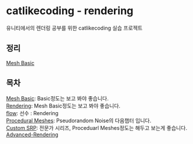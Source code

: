 # catlikecoding - rendering
유니티에서의 렌더링 공부를 위한 catlikecoding 실습 프로젝트

## 정리
[Mesh Basic](https://github.com/eugene-doobu/catlikecoding-rendering/blob/main/MeshBasics/readme.md)

## 목차
[Mesh Basic](https://catlikecoding.com/unity/tutorials/mesh-basics/): Basic정도는 보고 봐야 좋습니다.<br>
[Rendering](https://catlikecoding.com/unity/tutorials/rendering/): Mesh Basic정도는 보고 봐야 좋습니다.<br>
[flow](https://catlikecoding.com/unity/tutorials/flow/): 선수 : Rendering<br>
[Procedural Meshes](https://catlikecoding.com/unity/tutorials/procedural-meshes/creating-a-mesh/): Pseudorandom Noise의 다음챕터 입니다.<br>
[Custom SRP](https://catlikecoding.com/unity/tutorials/custom-srp/): 전문가 시리즈, Proceduarl Meshes정도는 해두고 보는게 좋습니다.<br>
[Advanced-Rendering](https://catlikecoding.com/unity/tutorials/advanced-rendering/)<br>
